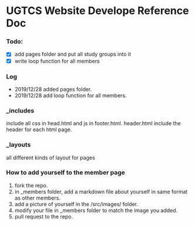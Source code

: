 UGTCS Website Develope Reference Doc
=============

### Todo:

- [x] add pages folder and put all study groups into it
- [x] write loop function for all members

### Log

 - 2019/12/28 added pages folder.
 - 2019/12/28 add loop function for all members.

### _includes

include all css in head.html and js in footer.html. header.html include the header for each html page.

### _layouts

all different kinds of layout for pages

### How to add yourself to the member page

 1. fork the repo.
 2. in _members folder, add a markdown file about yourself in same format as other members.
 3. add a picture of yourself in the /src/images/ folder.
 4. modify your file in _members folder to match the image you added.
 5. pull request to the repo.
